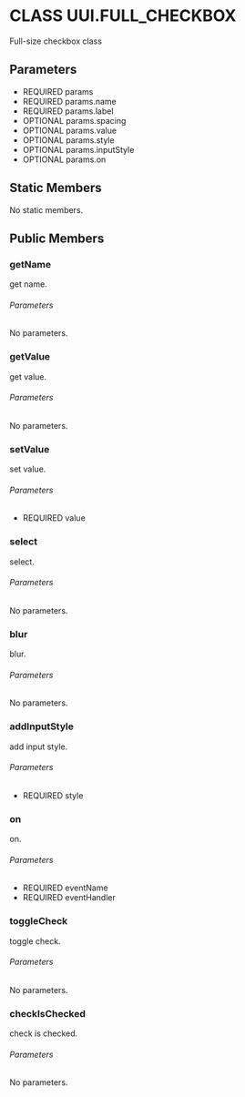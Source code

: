 # CLASS UUI.FULL_CHECKBOX
Full-size checkbox class
## Parameters
* REQUIRED params 
* REQUIRED params.name 
* REQUIRED params.label 
* OPTIONAL params.spacing 
* OPTIONAL params.value 
* OPTIONAL params.style 
* OPTIONAL params.inputStyle 
* OPTIONAL params.on 

## Static Members
No static members.
## Public Members
### getName
get name.
###### Parameters
No parameters.
### getValue
get value.
###### Parameters
No parameters.
### setValue
set value.
###### Parameters
* REQUIRED value

### select
select.
###### Parameters
No parameters.
### blur
blur.
###### Parameters
No parameters.
### addInputStyle
add input style.
###### Parameters
* REQUIRED style

### on
on.
###### Parameters
* REQUIRED eventName
* REQUIRED eventHandler

### toggleCheck
toggle check.
###### Parameters
No parameters.
### checkIsChecked
check is checked.
###### Parameters
No parameters.
